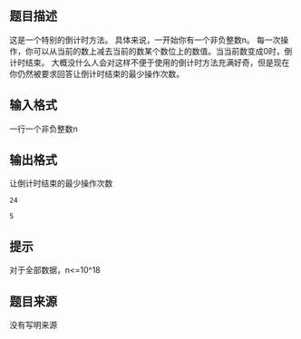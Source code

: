 


## 题目描述
这是一个特别的倒计时方法。
具体来说，一开始你有一个非负整数n。
每一次操作，你可以从当前的数上减去当前的数某个数位上的数值。当当前数变成0时，倒计时结束。
大概没什么人会对这样不便于使用的倒计时方法充满好奇，但是现在你仍然被要求回答让倒计时结束的最少操作次数。
## 输入格式
一行一个非负整数n
## 输出格式
让倒计时结束的最少操作次数

```input1
24

```

```output1
5
```

## 提示
对于全部数据，n<=10^18
## 题目来源
没有写明来源



